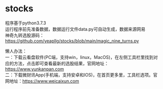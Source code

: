# stocks 
程序基于python3.7.3  
运行程序前先准备数据，数据运行文件data.py可自动生成，数据来源网易  
神奇九转选股源码：https://github.com/yeapllg/stocks/blob/main/magic_nine_turns.py

懒人办法：  
一：下载云看盘软件(PC端，支持win，linux，MacOS)，在左侧工具栏里找到对应的方法，点击即可查看最新的选股结果，官网地址：https://www.yunkanpan.com  
二：下载微财讯App(手机端，支持安卓和IOS)，在首页更多里，工具栏选项。官网地址：https://www.weicaixun.com
